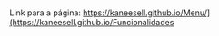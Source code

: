 # 
Link para a página: https://kaneesell.github.io/Menu/](https://kaneesell.github.io/Funcionalidades


